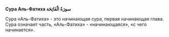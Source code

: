 **Сура Аль-Фатиха سورَةُ الْفَاتِحَة**

Сура «Аль-Фатиха» - это начинающая сура, первая начинающая глава. Сура
означает часть, «Аль-Фатиха» - «начинающаяся», «с чего начинается». 